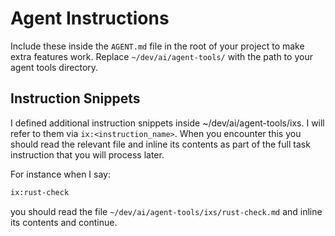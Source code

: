 # Agent Instructions

Include these inside the `AGENT.md` file in the root of your project to make extra features
work.
Replace `~/dev/ai/agent-tools/` with the path to your agent tools directory.

## Instruction Snippets

I defined additional instruction snippets inside  ~/dev/ai/agent-tools/ixs.
I will refer to them via `ix:<instruction_name>`. When you encounter this you should read the
relevant file and inline its contents as part of the full task instruction that you will
process later.

For instance when I say:

```markdown
ix:rust-check
```

you should read the file `~/dev/ai/agent-tools/ixs/rust-check.md` and inline its contents and
continue.

